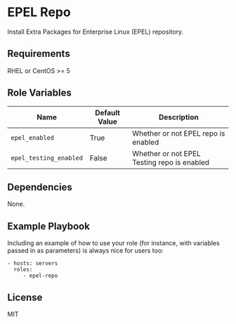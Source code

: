EPEL Repo
=========

Install Extra Packages for Enterprise Linux (EPEL) repository.

Requirements
------------

RHEL or CentOS >= 5

Role Variables
--------------
| Name              | Default Value       | Description          |
|-------------------|---------------------|----------------------|
| `epel_enabled` | True | Whether or not EPEL repo is enabled |
| `epel_testing_enabled` | False | Whether or not EPEL Testing repo is enabled |



Dependencies
------------

None.

Example Playbook
----------------

Including an example of how to use your role (for instance, with variables passed in as parameters) is always nice for users too:

    - hosts: servers
      roles:
         - epel-repo

License
-------

MIT
